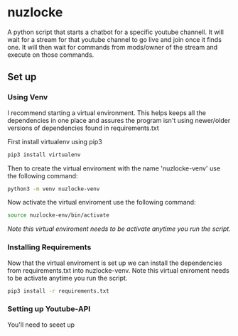# nuzlocke

A python script that starts a chatbot for a specific youtube channell. It will wait for a stream for that youtube channel to go live and join once it finds one. It will then wait for commands from mods/owner of the stream and execute on those commands.

## Set up 

### Using Venv

I recommend starting a virtual environment. This helps keeps all the dependencies in one place and assures the program isn't using newer/older versions of dependencies found in requirements.txt

First install virtualenv using pip3
```bash
pip3 install virtualenv
```

Then to create the virtual enviroment with the name 'nuzlocke-venv' use the following command:
```bash
python3 -m venv nuzlocke-venv
```

Now activate the virtual enviroment use the following command:
```bash
source nuzlocke-env/bin/activate
```
_Note this virtual enviroment needs to be activate anytime you run the script._

### Installing Requirements

Now that the virtual enviroment is set up we can install the dependencies from requirements.txt into nuzlocke-venv. Note this virtual eniroment needs to be activate anytime you run the script.
```bash
pip3 install -r requirements.txt
```

### Setting up Youtube-API

You'll need to seeet up 
